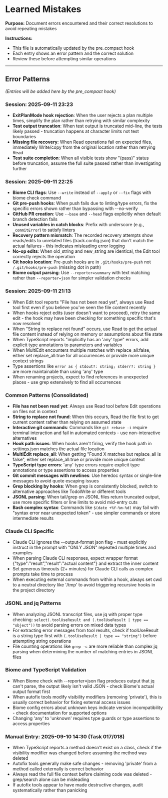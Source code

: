 # Learned Mistakes

**Purpose:** Document errors encountered and their correct resolutions to avoid repeating mistakes

**Instructions:**
- This file is automatically updated by the pre_compact hook
- Each entry shows an error pattern and the correct solution
- Review these before attempting similar operations

---

## Error Patterns

*(Entries will be added here by the pre_compact hook)*

### Session: 2025-09-11 23:23
- **ExitPlanMode hook rejection**: When the user rejects a plan multiple times, simplify the plan rather than retrying with similar complexity
- **Test output truncation**: When test output is truncated mid-line, the tests likely passed - truncation happens at character limits not test boundaries
- **Missing file recovery**: When Read operations fail on expected files, immediately Write/copy from the original location rather than retrying Read
- **Test suite completion**: When all visible tests show "(pass)" status before truncation, assume the full suite passed rather than investigating further

### Session: 2025-09-11 22:25
- **Biome CLI flags**: Use `--write` instead of `--apply` or `--fix` flags with biome check command
- **Git pre-push hooks**: When push fails due to linting/type errors, fix the specific errors shown rather than bypassing with --no-verify
- **GitHub PR creation**: Use `--base` and `--head` flags explicitly when default branch detection fails
- **Unused variables in catch blocks**: Prefix with underscore (e.g., `_commitError`) to satisfy linters
- **Recovery pattern mismatch**: The recorded recovery attempts show reads/edits to unrelated files (track.config.json) that don't match the actual failures - this indicates misleading error logging
- **No-op edits**: When old_string and new_string are identical, the Edit tool correctly rejects the operation
- **Git hooks location**: Pre-push hooks are in `.git/hooks/pre-push` not `/.git/hooks/pre-push` (missing dot in path)
- **Biome output parsing**: Use `--reporter=summary` with text matching rather than `--reporter=json` for simpler validation checks

### Session: 2025-09-11 21:13
- When Edit tool reports "File has not been read yet", always use Read tool first even if you believe you've seen the file content recently
- When hooks reject edits (user doesn't want to proceed), retry the same edit - the hook may have been checking for something specific that's now resolved
- When "String to replace not found" occurs, use Read to get the actual file content instead of relying on memory or assumptions about file state
- When TypeScript reports "implicitly has an 'any' type" errors, add explicit type annotations to parameters and variables
- When MultiEdit encounters multiple matches with replace_all:false, either set replace_all:true for all occurrences or provide more unique context strings
- Type assertions like `error as { stdout?: string; stderr?: string }` are more maintainable than using 'any' type
- When renaming projects, expect to find references in unexpected places - use grep extensively to find all occurrences

### Common Patterns (Consolidated)
- **File has not been read yet**: Always use Read tool before Edit operations on files not in context
- **String to replace not found**: When this occurs, Read the file first to get current content rather than relying on assumed state
- **Interactive git commands**: Commands like `git rebase -i` require terminal interaction and fail in automated contexts - use non-interactive alternatives
- **Hook path issues**: When hooks aren't firing, verify the hook path in settings.json matches the actual file location
- **MultiEdit replace_all**: When getting "Found X matches but replace_all is false", either set replace_all:true or provide more unique context
- **TypeScript type errors**: 'any' type errors require explicit type annotations or type assertions to access properties
- **Git commit messages with newlines**: Use heredoc syntax or single-line messages to avoid quote escaping issues
- **Grep blocking by hooks**: When grep is consistently blocked, switch to alternative approaches like TodoWrite or different tools
- **JSONL parsing**: When tail/grep on JSONL files return truncated output, use more specific filters or line limits to avoid mid-entry cuts
- **Bash complex syntax**: Commands like `$(date +%Y-%m-%d)` may fail with "syntax error near unexpected token" - use simpler commands or store intermediate results

### Claude CLI Specific
- Claude CLI ignores the --output-format json flag - must explicitly instruct in the prompt with "ONLY JSON" repeated multiple times and examples
- When parsing Claude CLI responses, expect wrapper format {"type":"result","result":"actual content"} and extract the inner content
- Set generous timeouts (2+ minutes) for Claude CLI calls as complex prompts take time to process
- When executing external commands from within a hook, always set cwd to a neutral directory like '/tmp' to avoid triggering recursive hooks in the project directory

### JSONL and jq Patterns
- When analyzing JSONL transcript files, use jq with proper type checking: `select(.toolUseResult and (.toolUseResult | type == "object"))` to avoid parsing errors on mixed data types
- For extracting error messages from tool results, check if toolUseResult is a string type first with `(.toolUseResult | type == "string")` before attempting string operations
- File counting operations like `grep -c` are more reliable than complex jq parsing when determining the number of matching entries in JSONL files

### Biome and TypeScript Validation
- When Biome check with --reporter=json flag produces output that jq can't parse, the output likely isn't valid JSON - check Biome's actual output format first
- When autofix tools modify visibility modifiers (removing 'private'), this is usually correct behavior for fixing external access issues
- Biome config errors about unknown keys indicate version incompatibility - check documentation for supported options
- Changing 'any' to 'unknown' requires type guards or type assertions to access properties

### Manual Entry: 2025-09-10 14:30 (Task 017/018)
- When TypeScript reports a method doesn't exist on a class, check if the visibility modifier was changed before assuming the method was deleted
- Autofix tools generally make safe changes - removing 'private' from a method called externally is correct behavior
- Always read the full file context before claiming code was deleted - grep/search alone can be misleading
- If autofix tools appear to have made destructive changes, audit systematically rather than panicking
